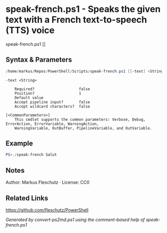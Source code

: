 # speak-french.ps1 - Speaks the given text with a French text-to-speech (TTS) voice

speak-french.ps1 [<text>]

## Syntax & Parameters
```powershell
/home/markus/Repos/PowerShell/Scripts/speak-french.ps1 [[-text] <String>] [<CommonParameters>]
```

```
-text <String>
    
    Required?                    false
    Position?                    1
    Default value                
    Accept pipeline input?       false
    Accept wildcard characters?  false
```

```
[<CommonParameters>]
    This cmdlet supports the common parameters: Verbose, Debug, ErrorAction, ErrorVariable, WarningAction, 
    WarningVariable, OutBuffer, PipelineVariable, and OutVariable.
```

## Example
```powershell
PS>./speak-french Salut
```


## Notes
Author: Markus Fleschutz · License: CC0

## Related Links
https://github.com/fleschutz/PowerShell

*Generated by convert-ps2md.ps1 using the comment-based help of speak-french.ps1*
